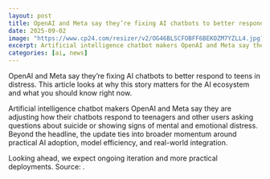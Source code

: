 ```yaml
---
layout: post
title: OpenAI and Meta say they’re fixing AI chatbots to better respond to teens in distress
date: 2025-09-02
image: "https://www.cp24.com/resizer/v2/OG46BLSCFOBFF6BEKOZM7YZLL4.jpg?auth=1c424b17c9423db9bc094cee9aee497984a265e4a1b8260c971a8d044ab2766f&height=630&smart=true&width=1200"
excerpt: Artificial intelligence chatbot makers OpenAI and Meta say they are adjusting how their chatbots respond to teenagers and other users asking questions about suicide or showing signs of mental and emotional distress.
categories: [ai, news]
---
```


OpenAI and Meta say they’re fixing AI chatbots to better respond to teens in distress. This article looks at why this story matters for the AI ecosystem and what you should know right now.

Artificial intelligence chatbot makers OpenAI and Meta say they are adjusting how their chatbots respond to teenagers and other users asking questions about suicide or showing signs of mental and emotional distress. Beyond the headline, the update ties into broader momentum around practical AI adoption, model efficiency, and real-world integration.

Looking ahead, we expect ongoing iteration and more practical deployments. Source: .

